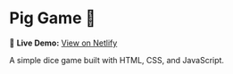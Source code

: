# Pig Game 🎲

🚀 **Live Demo:** [View on Netlify](https://pig-gameolasubomi.netlify.app/)

A simple dice game built with HTML, CSS, and JavaScript.
